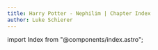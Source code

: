 ```yaml
---
title: Harry Potter - Nephilim | Chapter Index
author: Luke Schierer
---
```


import Index from "@components/index.astro";

<Index/>
